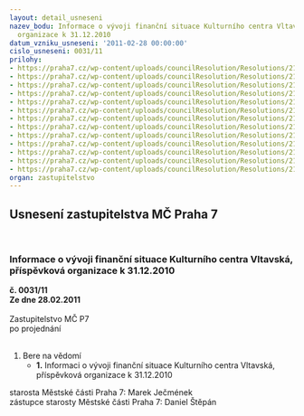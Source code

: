 ```yaml
---
layout: detail_usneseni
nazev_bodu: Informace o vývoji finanční situace Kulturního centra Vltavská, příspěvková
  organizace k 31.12.2010
datum_vzniku_usneseni: '2011-02-28 00:00:00'
cislo_usneseni: 0031/11
prilohy:
- https://praha7.cz/wp-content/uploads/councilResolution/Resolutions/21059/1-11-usnesen%c3%ad_r_m%c4%8d_%c4%8d._0108-11-r_ze_dne_15.2.2011.doc
- https://praha7.cz/wp-content/uploads/councilResolution/Resolutions/21059/1-11-usnesen%c3%ad_z_m%c4%8d_%c4%8d.0276.doc
- https://praha7.cz/wp-content/uploads/councilResolution/Resolutions/21059/1-11-usnesen%c3%ad_z_m%c4%8d_%c4%8d.0332.doc
- https://praha7.cz/wp-content/uploads/councilResolution/Resolutions/21059/1-11-rozbor_kc_31.12.2010.pdf
- https://praha7.cz/wp-content/uploads/councilResolution/Resolutions/21059/1-11-tab._rozbor_k_31.12.2010.pdf
- https://praha7.cz/wp-content/uploads/councilResolution/Resolutions/21059/1-11-vz_2010.doc
- https://praha7.cz/wp-content/uploads/councilResolution/Resolutions/21059/1-11-z%c3%a1pisy_do_kurz%c5%af_ccv_ls.xlsx
- https://praha7.cz/wp-content/uploads/councilResolution/Resolutions/21059/1-11-z%c3%a1pisy_do_kurz%c5%af_ccv_zs.xlsx
- https://praha7.cz/wp-content/uploads/councilResolution/Resolutions/21059/1-11-akce_kcv_2010_-_programy.xlsx
- https://praha7.cz/wp-content/uploads/councilResolution/Resolutions/21059/1-11-akce_kcv_2010_-_kurzy.xlsx
- https://praha7.cz/wp-content/uploads/councilResolution/Resolutions/21059/1-11-p%c5%99ehled_n%c3%a1jmu_98_-_11.xls
- https://praha7.cz/wp-content/uploads/councilResolution/Resolutions/21059/1-11-orco_x_kcv_2007-2010_-_p%c5%99ehled_v%c3%bdvoje_energi%c3%ad.xls
- https://praha7.cz/wp-content/uploads/councilResolution/Resolutions/21059/1-11-p%c5%99ehled_inv__a_neinv__p%c5%99%c3%adsp%c4%9bvk%c5%af.xls
organ: zastupitelstvo
---
```

<div id="ucUsn_pList" class="usn">
	<span><h2>Usnesení zastupitelstva MČ Praha 7 </h2>
<br></span><div class="standBody">
<span><h3>Informace o vývoji finanční situace Kulturního centra Vltavská, příspěvková organizace k 31.12.2010</h3></span><div class="center">
		<strong>č. 0031/11</strong><br>
	</div>
<div class="center">
		<strong>Ze dne 28.02.2011</strong><br><br>
	</div>Zastupitelstvo MČ P7<br> po projednání<br><br><ol><li>Bere na vědomí<ul><li>
<strong>1.</strong> Informaci o vývoji finanční situace Kulturního centra Vltavská, příspěvková organizace k 31.12.2010</li></ul>
</li></ol>starosta Městské části Praha 7: Marek Ječmének<br>zástupce starosty Městské části Praha 7: Daniel Štěpán
</div>
</div>